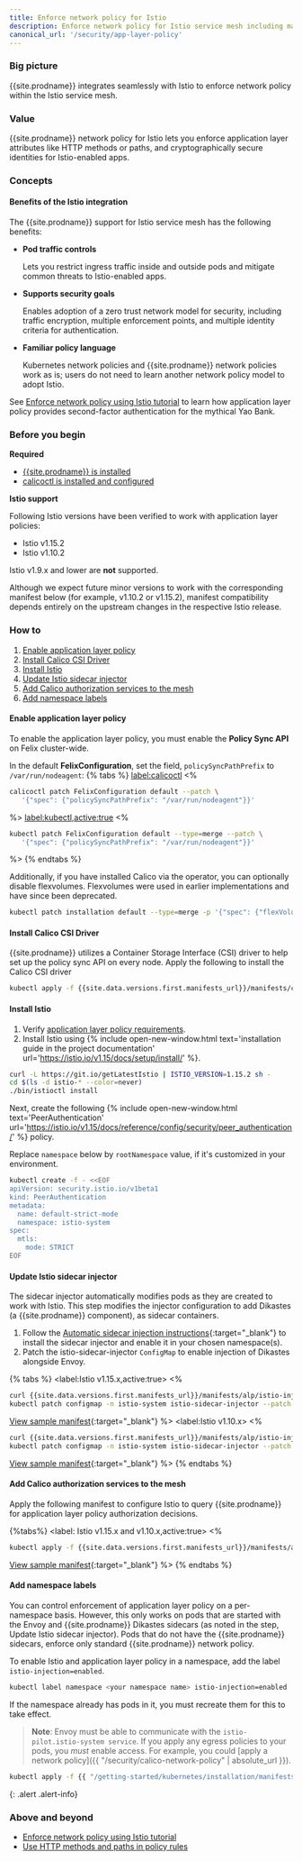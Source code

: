 ```yaml
---
title: Enforce network policy for Istio
description: Enforce network policy for Istio service mesh including matching on HTTP methods and paths.
canonical_url: '/security/app-layer-policy'
---
```


### Big picture

{{site.prodname}} integrates seamlessly with Istio to enforce network policy within the Istio service mesh.

### Value

{{site.prodname}} network policy for Istio lets you enforce application layer attributes like HTTP methods or paths, and cryptographically secure identities for Istio-enabled apps.

### Concepts

#### Benefits of the Istio integration

The {{site.prodname}} support for Istio service mesh has the following benefits:

- **Pod traffic controls**

  Lets you restrict ingress traffic inside and outside pods and mitigate common threats to Istio-enabled apps.

- **Supports security goals**

  Enables adoption of a zero trust network model for security, including traffic encryption, multiple enforcement points, and multiple identity criteria for authentication.

- **Familiar policy language**

  Kubernetes network policies and {{site.prodname}} network policies work as is; users do not need to learn another network policy model to adopt Istio.

See [Enforce network policy using Istio tutorial]({{site.baseurl}}/security/tutorials/app-layer-policy/enforce-policy-istio) to learn how application layer policy provides second-factor authentication for the mythical Yao Bank.

### Before you begin

**Required**

- [{{site.prodname}} is installed]({{site.baseurl}}/getting-started/kubernetes/)
- [calicoctl is installed and configured]({{site.baseurl}}/maintenance/clis/calicoctl/install)

**Istio support**

Following Istio versions have been verified to work with application layer policies:
- Istio v1.15.2
- Istio v1.10.2

Istio v1.9.x and lower are **not** supported.

Although we expect future minor versions to work with the corresponding manifest below (for example, v1.10.2 or v1.15.2), manifest compatibility depends entirely on the upstream changes in the respective Istio release.

### How to

1. [Enable application layer policy](#enable-application-layer-policy)
1. [Install Calico CSI Driver](#install-calico-csi-driver)
1. [Install Istio](#install-istio)
1. [Update Istio sidecar injector](#update-istio-sidecar-injector)
1. [Add Calico authorization services to the mesh](#add-calico-authorization-services-to-the-mesh)
1. [Add namespace labels](#add-namespace-labels)

#### Enable application layer policy

To enable the application layer policy, you must enable the **Policy Sync API** on Felix cluster-wide.

In the default **FelixConfiguration**, set the field, `policySyncPathPrefix` to `/var/run/nodeagent`:
{% tabs %}
<label:calicoctl>
<%
```bash
calicoctl patch FelixConfiguration default --patch \
   '{"spec": {"policySyncPathPrefix": "/var/run/nodeagent"}}'
```
%>
<label:kubectl,active:true>
<%
```bash
kubectl patch FelixConfiguration default --type=merge --patch \
   '{"spec": {"policySyncPathPrefix": "/var/run/nodeagent"}}'
```
%>
{% endtabs %}

Additionally, if you have installed Calico via the operator, you can optionally disable flexvolumes.
Flexvolumes were used in earlier implementations and have since been deprecated.

```bash
kubectl patch installation default --type=merge -p '{"spec": {"flexVolumePath": "None"}}'
```

#### Install Calico CSI Driver

{{site.prodname}} utilizes a Container Storage Interface (CSI) driver to help set up the policy sync API on every node.
Apply the following to install the Calico CSI driver

```bash
kubectl apply -f {{site.data.versions.first.manifests_url}}/manifests/csi-driver.yaml
```

#### Install Istio

1. Verify [application layer policy requirements]({{site.baseurl}}/getting-started/kubernetes/requirements#application-layer-policy-requirements).
1. Install Istio using {% include open-new-window.html text='installation guide in the project documentation' url='https://istio.io/v1.15/docs/setup/install/' %}.

```bash
curl -L https://git.io/getLatestIstio | ISTIO_VERSION=1.15.2 sh -
cd $(ls -d istio-* --color=never)
./bin/istioctl install
```

Next, create the following {% include open-new-window.html text='PeerAuthentication' url='https://istio.io/v1.15/docs/reference/config/security/peer_authentication/' %} policy.

Replace `namespace` below by `rootNamespace` value, if it's customized in your environment.

```bash
kubectl create -f - <<EOF
apiVersion: security.istio.io/v1beta1
kind: PeerAuthentication
metadata:
  name: default-strict-mode
  namespace: istio-system
spec:
  mtls:
    mode: STRICT
EOF
```

#### Update Istio sidecar injector

The sidecar injector automatically modifies pods as they are created to work with Istio. This step modifies the injector configuration to add Dikastes (a {{site.prodname}} component), as sidecar containers.

1. Follow the [Automatic sidecar injection instructions](https://archive.istio.io/v1.15/docs/setup/additional-setup/sidecar-injection/#automatic-sidecar-injection){:target="_blank"} to install the sidecar injector and enable it in your chosen namespace(s).
1. Patch the istio-sidecar-injector `ConfigMap` to enable injection of Dikastes alongside Envoy.

{% tabs %}
<label:Istio v1.15.x,active:true>
<%
```bash
curl {{site.data.versions.first.manifests_url}}/manifests/alp/istio-inject-configmap-1.15.yaml -o istio-inject-configmap.yaml
kubectl patch configmap -n istio-system istio-sidecar-injector --patch "$(cat istio-inject-configmap.yaml)"
```

[View sample manifest]({{site.data.versions.first.manifests_url}}/manifests/alp/istio-inject-configmap-1.15.yaml){:target="_blank"}
%>
<label:Istio v1.10.x>
<%
```bash
curl {{site.data.versions.first.manifests_url}}/manifests/alp/istio-inject-configmap-1.10.yaml -o istio-inject-configmap.yaml
kubectl patch configmap -n istio-system istio-sidecar-injector --patch "$(cat istio-inject-configmap.yaml)"
```

[View sample manifest]({{site.data.versions.first.manifests_url}}/manifests/alp/istio-inject-configmap-1.10.yaml){:target="_blank"}
%>
{% endtabs %}

#### Add Calico authorization services to the mesh

Apply the following manifest to configure Istio to query {{site.prodname}} for application layer policy authorization decisions.

{%tabs%}
<label: Istio v1.15.x and v1.10.x,active:true>
<%
```bash
kubectl apply -f {{site.data.versions.first.manifests_url}}/manifests/alp/istio-app-layer-policy-envoy-v3.yaml
```
[View sample manifest]({{site.data.versions.first.manifests_url}}/manifests/alp/istio-app-layer-policy-envoy-v3.yaml){:target="_blank"}
%>
{% endtabs %}

#### Add namespace labels

You can control enforcement of application layer policy on a per-namespace basis. However, this only works on pods that are started with the Envoy and {{site.prodname}} Dikastes sidecars (as noted in the step, Update Istio sidecar injector). Pods that do not have the {{site.prodname}} sidecars, enforce only standard {{site.prodname}} network policy.

To enable Istio and application layer policy in a namespace, add the label `istio-injection=enabled`.

```bash
kubectl label namespace <your namespace name> istio-injection=enabled
```

If the namespace already has pods in it, you must recreate them for this to take effect.

>**Note**: Envoy must be able to communicate with the `istio-pilot.istio-system service`. If you apply any egress policies to your pods, you *must* enable access. For example, you could [apply a network policy]({{ "/security/calico-network-policy" | absolute_url }}).
```bash
kubectl apply -f {{ "/getting-started/kubernetes/installation/manifests/app-layer-policy/allow-istio-pilot.yaml" | absolute_url }}
```
{: .alert .alert-info}

### Above and beyond

- [Enforce network policy using Istio tutorial]({{site.baseurl}}/security/tutorials/app-layer-policy/enforce-policy-istio)
- [Use HTTP methods and paths in policy rules]({{site.baseurl}}/security/http-methods)
